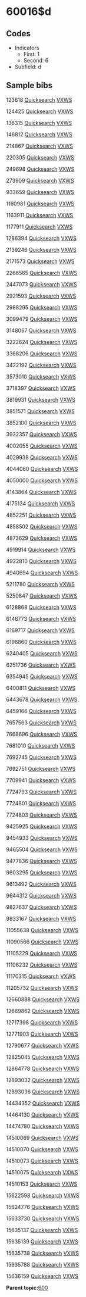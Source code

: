 # 60016$d

## Codes

-   Indicators
    -   First: 1
    -   Second: 6
-   Subfield: d

## Sample bibs

123618 [Quicksearch](https://search.library.yale.edu/catalog/123618) [VXWS](http://prodorbis.library.yale.edu:7014/vxws/GetHoldingsService?bibId=123618)

124425 [Quicksearch](https://search.library.yale.edu/catalog/124425) [VXWS](http://prodorbis.library.yale.edu:7014/vxws/GetHoldingsService?bibId=124425)

136315 [Quicksearch](https://search.library.yale.edu/catalog/136315) [VXWS](http://prodorbis.library.yale.edu:7014/vxws/GetHoldingsService?bibId=136315)

146812 [Quicksearch](https://search.library.yale.edu/catalog/146812) [VXWS](http://prodorbis.library.yale.edu:7014/vxws/GetHoldingsService?bibId=146812)

214867 [Quicksearch](https://search.library.yale.edu/catalog/214867) [VXWS](http://prodorbis.library.yale.edu:7014/vxws/GetHoldingsService?bibId=214867)

220305 [Quicksearch](https://search.library.yale.edu/catalog/220305) [VXWS](http://prodorbis.library.yale.edu:7014/vxws/GetHoldingsService?bibId=220305)

249698 [Quicksearch](https://search.library.yale.edu/catalog/249698) [VXWS](http://prodorbis.library.yale.edu:7014/vxws/GetHoldingsService?bibId=249698)

273909 [Quicksearch](https://search.library.yale.edu/catalog/273909) [VXWS](http://prodorbis.library.yale.edu:7014/vxws/GetHoldingsService?bibId=273909)

933659 [Quicksearch](https://search.library.yale.edu/catalog/933659) [VXWS](http://prodorbis.library.yale.edu:7014/vxws/GetHoldingsService?bibId=933659)

1160981 [Quicksearch](https://search.library.yale.edu/catalog/1160981) [VXWS](http://prodorbis.library.yale.edu:7014/vxws/GetHoldingsService?bibId=1160981)

1163911 [Quicksearch](https://search.library.yale.edu/catalog/1163911) [VXWS](http://prodorbis.library.yale.edu:7014/vxws/GetHoldingsService?bibId=1163911)

1177911 [Quicksearch](https://search.library.yale.edu/catalog/1177911) [VXWS](http://prodorbis.library.yale.edu:7014/vxws/GetHoldingsService?bibId=1177911)

1286394 [Quicksearch](https://search.library.yale.edu/catalog/1286394) [VXWS](http://prodorbis.library.yale.edu:7014/vxws/GetHoldingsService?bibId=1286394)

2139246 [Quicksearch](https://search.library.yale.edu/catalog/2139246) [VXWS](http://prodorbis.library.yale.edu:7014/vxws/GetHoldingsService?bibId=2139246)

2171573 [Quicksearch](https://search.library.yale.edu/catalog/2171573) [VXWS](http://prodorbis.library.yale.edu:7014/vxws/GetHoldingsService?bibId=2171573)

2266565 [Quicksearch](https://search.library.yale.edu/catalog/2266565) [VXWS](http://prodorbis.library.yale.edu:7014/vxws/GetHoldingsService?bibId=2266565)

2447073 [Quicksearch](https://search.library.yale.edu/catalog/2447073) [VXWS](http://prodorbis.library.yale.edu:7014/vxws/GetHoldingsService?bibId=2447073)

2921593 [Quicksearch](https://search.library.yale.edu/catalog/2921593) [VXWS](http://prodorbis.library.yale.edu:7014/vxws/GetHoldingsService?bibId=2921593)

2988295 [Quicksearch](https://search.library.yale.edu/catalog/2988295) [VXWS](http://prodorbis.library.yale.edu:7014/vxws/GetHoldingsService?bibId=2988295)

3099479 [Quicksearch](https://search.library.yale.edu/catalog/3099479) [VXWS](http://prodorbis.library.yale.edu:7014/vxws/GetHoldingsService?bibId=3099479)

3148067 [Quicksearch](https://search.library.yale.edu/catalog/3148067) [VXWS](http://prodorbis.library.yale.edu:7014/vxws/GetHoldingsService?bibId=3148067)

3222624 [Quicksearch](https://search.library.yale.edu/catalog/3222624) [VXWS](http://prodorbis.library.yale.edu:7014/vxws/GetHoldingsService?bibId=3222624)

3368206 [Quicksearch](https://search.library.yale.edu/catalog/3368206) [VXWS](http://prodorbis.library.yale.edu:7014/vxws/GetHoldingsService?bibId=3368206)

3422192 [Quicksearch](https://search.library.yale.edu/catalog/3422192) [VXWS](http://prodorbis.library.yale.edu:7014/vxws/GetHoldingsService?bibId=3422192)

3573010 [Quicksearch](https://search.library.yale.edu/catalog/3573010) [VXWS](http://prodorbis.library.yale.edu:7014/vxws/GetHoldingsService?bibId=3573010)

3718397 [Quicksearch](https://search.library.yale.edu/catalog/3718397) [VXWS](http://prodorbis.library.yale.edu:7014/vxws/GetHoldingsService?bibId=3718397)

3819931 [Quicksearch](https://search.library.yale.edu/catalog/3819931) [VXWS](http://prodorbis.library.yale.edu:7014/vxws/GetHoldingsService?bibId=3819931)

3851571 [Quicksearch](https://search.library.yale.edu/catalog/3851571) [VXWS](http://prodorbis.library.yale.edu:7014/vxws/GetHoldingsService?bibId=3851571)

3852100 [Quicksearch](https://search.library.yale.edu/catalog/3852100) [VXWS](http://prodorbis.library.yale.edu:7014/vxws/GetHoldingsService?bibId=3852100)

3932357 [Quicksearch](https://search.library.yale.edu/catalog/3932357) [VXWS](http://prodorbis.library.yale.edu:7014/vxws/GetHoldingsService?bibId=3932357)

4002055 [Quicksearch](https://search.library.yale.edu/catalog/4002055) [VXWS](http://prodorbis.library.yale.edu:7014/vxws/GetHoldingsService?bibId=4002055)

4029938 [Quicksearch](https://search.library.yale.edu/catalog/4029938) [VXWS](http://prodorbis.library.yale.edu:7014/vxws/GetHoldingsService?bibId=4029938)

4044060 [Quicksearch](https://search.library.yale.edu/catalog/4044060) [VXWS](http://prodorbis.library.yale.edu:7014/vxws/GetHoldingsService?bibId=4044060)

4050000 [Quicksearch](https://search.library.yale.edu/catalog/4050000) [VXWS](http://prodorbis.library.yale.edu:7014/vxws/GetHoldingsService?bibId=4050000)

4143864 [Quicksearch](https://search.library.yale.edu/catalog/4143864) [VXWS](http://prodorbis.library.yale.edu:7014/vxws/GetHoldingsService?bibId=4143864)

4175134 [Quicksearch](https://search.library.yale.edu/catalog/4175134) [VXWS](http://prodorbis.library.yale.edu:7014/vxws/GetHoldingsService?bibId=4175134)

4852251 [Quicksearch](https://search.library.yale.edu/catalog/4852251) [VXWS](http://prodorbis.library.yale.edu:7014/vxws/GetHoldingsService?bibId=4852251)

4858502 [Quicksearch](https://search.library.yale.edu/catalog/4858502) [VXWS](http://prodorbis.library.yale.edu:7014/vxws/GetHoldingsService?bibId=4858502)

4873629 [Quicksearch](https://search.library.yale.edu/catalog/4873629) [VXWS](http://prodorbis.library.yale.edu:7014/vxws/GetHoldingsService?bibId=4873629)

4919914 [Quicksearch](https://search.library.yale.edu/catalog/4919914) [VXWS](http://prodorbis.library.yale.edu:7014/vxws/GetHoldingsService?bibId=4919914)

4922810 [Quicksearch](https://search.library.yale.edu/catalog/4922810) [VXWS](http://prodorbis.library.yale.edu:7014/vxws/GetHoldingsService?bibId=4922810)

4940694 [Quicksearch](https://search.library.yale.edu/catalog/4940694) [VXWS](http://prodorbis.library.yale.edu:7014/vxws/GetHoldingsService?bibId=4940694)

5211780 [Quicksearch](https://search.library.yale.edu/catalog/5211780) [VXWS](http://prodorbis.library.yale.edu:7014/vxws/GetHoldingsService?bibId=5211780)

5250847 [Quicksearch](https://search.library.yale.edu/catalog/5250847) [VXWS](http://prodorbis.library.yale.edu:7014/vxws/GetHoldingsService?bibId=5250847)

6128868 [Quicksearch](https://search.library.yale.edu/catalog/6128868) [VXWS](http://prodorbis.library.yale.edu:7014/vxws/GetHoldingsService?bibId=6128868)

6146773 [Quicksearch](https://search.library.yale.edu/catalog/6146773) [VXWS](http://prodorbis.library.yale.edu:7014/vxws/GetHoldingsService?bibId=6146773)

6169717 [Quicksearch](https://search.library.yale.edu/catalog/6169717) [VXWS](http://prodorbis.library.yale.edu:7014/vxws/GetHoldingsService?bibId=6169717)

6196860 [Quicksearch](https://search.library.yale.edu/catalog/6196860) [VXWS](http://prodorbis.library.yale.edu:7014/vxws/GetHoldingsService?bibId=6196860)

6240405 [Quicksearch](https://search.library.yale.edu/catalog/6240405) [VXWS](http://prodorbis.library.yale.edu:7014/vxws/GetHoldingsService?bibId=6240405)

6251736 [Quicksearch](https://search.library.yale.edu/catalog/6251736) [VXWS](http://prodorbis.library.yale.edu:7014/vxws/GetHoldingsService?bibId=6251736)

6354945 [Quicksearch](https://search.library.yale.edu/catalog/6354945) [VXWS](http://prodorbis.library.yale.edu:7014/vxws/GetHoldingsService?bibId=6354945)

6400811 [Quicksearch](https://search.library.yale.edu/catalog/6400811) [VXWS](http://prodorbis.library.yale.edu:7014/vxws/GetHoldingsService?bibId=6400811)

6443678 [Quicksearch](https://search.library.yale.edu/catalog/6443678) [VXWS](http://prodorbis.library.yale.edu:7014/vxws/GetHoldingsService?bibId=6443678)

6459166 [Quicksearch](https://search.library.yale.edu/catalog/6459166) [VXWS](http://prodorbis.library.yale.edu:7014/vxws/GetHoldingsService?bibId=6459166)

7657563 [Quicksearch](https://search.library.yale.edu/catalog/7657563) [VXWS](http://prodorbis.library.yale.edu:7014/vxws/GetHoldingsService?bibId=7657563)

7668696 [Quicksearch](https://search.library.yale.edu/catalog/7668696) [VXWS](http://prodorbis.library.yale.edu:7014/vxws/GetHoldingsService?bibId=7668696)

7681010 [Quicksearch](https://search.library.yale.edu/catalog/7681010) [VXWS](http://prodorbis.library.yale.edu:7014/vxws/GetHoldingsService?bibId=7681010)

7692745 [Quicksearch](https://search.library.yale.edu/catalog/7692745) [VXWS](http://prodorbis.library.yale.edu:7014/vxws/GetHoldingsService?bibId=7692745)

7692751 [Quicksearch](https://search.library.yale.edu/catalog/7692751) [VXWS](http://prodorbis.library.yale.edu:7014/vxws/GetHoldingsService?bibId=7692751)

7709941 [Quicksearch](https://search.library.yale.edu/catalog/7709941) [VXWS](http://prodorbis.library.yale.edu:7014/vxws/GetHoldingsService?bibId=7709941)

7724793 [Quicksearch](https://search.library.yale.edu/catalog/7724793) [VXWS](http://prodorbis.library.yale.edu:7014/vxws/GetHoldingsService?bibId=7724793)

7724801 [Quicksearch](https://search.library.yale.edu/catalog/7724801) [VXWS](http://prodorbis.library.yale.edu:7014/vxws/GetHoldingsService?bibId=7724801)

7724803 [Quicksearch](https://search.library.yale.edu/catalog/7724803) [VXWS](http://prodorbis.library.yale.edu:7014/vxws/GetHoldingsService?bibId=7724803)

9425925 [Quicksearch](https://search.library.yale.edu/catalog/9425925) [VXWS](http://prodorbis.library.yale.edu:7014/vxws/GetHoldingsService?bibId=9425925)

9454933 [Quicksearch](https://search.library.yale.edu/catalog/9454933) [VXWS](http://prodorbis.library.yale.edu:7014/vxws/GetHoldingsService?bibId=9454933)

9465504 [Quicksearch](https://search.library.yale.edu/catalog/9465504) [VXWS](http://prodorbis.library.yale.edu:7014/vxws/GetHoldingsService?bibId=9465504)

9477836 [Quicksearch](https://search.library.yale.edu/catalog/9477836) [VXWS](http://prodorbis.library.yale.edu:7014/vxws/GetHoldingsService?bibId=9477836)

9603295 [Quicksearch](https://search.library.yale.edu/catalog/9603295) [VXWS](http://prodorbis.library.yale.edu:7014/vxws/GetHoldingsService?bibId=9603295)

9613492 [Quicksearch](https://search.library.yale.edu/catalog/9613492) [VXWS](http://prodorbis.library.yale.edu:7014/vxws/GetHoldingsService?bibId=9613492)

9644312 [Quicksearch](https://search.library.yale.edu/catalog/9644312) [VXWS](http://prodorbis.library.yale.edu:7014/vxws/GetHoldingsService?bibId=9644312)

9827637 [Quicksearch](https://search.library.yale.edu/catalog/9827637) [VXWS](http://prodorbis.library.yale.edu:7014/vxws/GetHoldingsService?bibId=9827637)

9833167 [Quicksearch](https://search.library.yale.edu/catalog/9833167) [VXWS](http://prodorbis.library.yale.edu:7014/vxws/GetHoldingsService?bibId=9833167)

11055638 [Quicksearch](https://search.library.yale.edu/catalog/11055638) [VXWS](http://prodorbis.library.yale.edu:7014/vxws/GetHoldingsService?bibId=11055638)

11090566 [Quicksearch](https://search.library.yale.edu/catalog/11090566) [VXWS](http://prodorbis.library.yale.edu:7014/vxws/GetHoldingsService?bibId=11090566)

11105229 [Quicksearch](https://search.library.yale.edu/catalog/11105229) [VXWS](http://prodorbis.library.yale.edu:7014/vxws/GetHoldingsService?bibId=11105229)

11106232 [Quicksearch](https://search.library.yale.edu/catalog/11106232) [VXWS](http://prodorbis.library.yale.edu:7014/vxws/GetHoldingsService?bibId=11106232)

11170315 [Quicksearch](https://search.library.yale.edu/catalog/11170315) [VXWS](http://prodorbis.library.yale.edu:7014/vxws/GetHoldingsService?bibId=11170315)

11205732 [Quicksearch](https://search.library.yale.edu/catalog/11205732) [VXWS](http://prodorbis.library.yale.edu:7014/vxws/GetHoldingsService?bibId=11205732)

12660888 [Quicksearch](https://search.library.yale.edu/catalog/12660888) [VXWS](http://prodorbis.library.yale.edu:7014/vxws/GetHoldingsService?bibId=12660888)

12669862 [Quicksearch](https://search.library.yale.edu/catalog/12669862) [VXWS](http://prodorbis.library.yale.edu:7014/vxws/GetHoldingsService?bibId=12669862)

12717398 [Quicksearch](https://search.library.yale.edu/catalog/12717398) [VXWS](http://prodorbis.library.yale.edu:7014/vxws/GetHoldingsService?bibId=12717398)

12771903 [Quicksearch](https://search.library.yale.edu/catalog/12771903) [VXWS](http://prodorbis.library.yale.edu:7014/vxws/GetHoldingsService?bibId=12771903)

12790677 [Quicksearch](https://search.library.yale.edu/catalog/12790677) [VXWS](http://prodorbis.library.yale.edu:7014/vxws/GetHoldingsService?bibId=12790677)

12825045 [Quicksearch](https://search.library.yale.edu/catalog/12825045) [VXWS](http://prodorbis.library.yale.edu:7014/vxws/GetHoldingsService?bibId=12825045)

12864778 [Quicksearch](https://search.library.yale.edu/catalog/12864778) [VXWS](http://prodorbis.library.yale.edu:7014/vxws/GetHoldingsService?bibId=12864778)

12893032 [Quicksearch](https://search.library.yale.edu/catalog/12893032) [VXWS](http://prodorbis.library.yale.edu:7014/vxws/GetHoldingsService?bibId=12893032)

12893036 [Quicksearch](https://search.library.yale.edu/catalog/12893036) [VXWS](http://prodorbis.library.yale.edu:7014/vxws/GetHoldingsService?bibId=12893036)

14434352 [Quicksearch](https://search.library.yale.edu/catalog/14434352) [VXWS](http://prodorbis.library.yale.edu:7014/vxws/GetHoldingsService?bibId=14434352)

14464130 [Quicksearch](https://search.library.yale.edu/catalog/14464130) [VXWS](http://prodorbis.library.yale.edu:7014/vxws/GetHoldingsService?bibId=14464130)

14474780 [Quicksearch](https://search.library.yale.edu/catalog/14474780) [VXWS](http://prodorbis.library.yale.edu:7014/vxws/GetHoldingsService?bibId=14474780)

14510069 [Quicksearch](https://search.library.yale.edu/catalog/14510069) [VXWS](http://prodorbis.library.yale.edu:7014/vxws/GetHoldingsService?bibId=14510069)

14510070 [Quicksearch](https://search.library.yale.edu/catalog/14510070) [VXWS](http://prodorbis.library.yale.edu:7014/vxws/GetHoldingsService?bibId=14510070)

14510073 [Quicksearch](https://search.library.yale.edu/catalog/14510073) [VXWS](http://prodorbis.library.yale.edu:7014/vxws/GetHoldingsService?bibId=14510073)

14510075 [Quicksearch](https://search.library.yale.edu/catalog/14510075) [VXWS](http://prodorbis.library.yale.edu:7014/vxws/GetHoldingsService?bibId=14510075)

14510153 [Quicksearch](https://search.library.yale.edu/catalog/14510153) [VXWS](http://prodorbis.library.yale.edu:7014/vxws/GetHoldingsService?bibId=14510153)

15622598 [Quicksearch](https://search.library.yale.edu/catalog/15622598) [VXWS](http://prodorbis.library.yale.edu:7014/vxws/GetHoldingsService?bibId=15622598)

15624776 [Quicksearch](https://search.library.yale.edu/catalog/15624776) [VXWS](http://prodorbis.library.yale.edu:7014/vxws/GetHoldingsService?bibId=15624776)

15633730 [Quicksearch](https://search.library.yale.edu/catalog/15633730) [VXWS](http://prodorbis.library.yale.edu:7014/vxws/GetHoldingsService?bibId=15633730)

15635137 [Quicksearch](https://search.library.yale.edu/catalog/15635137) [VXWS](http://prodorbis.library.yale.edu:7014/vxws/GetHoldingsService?bibId=15635137)

15635139 [Quicksearch](https://search.library.yale.edu/catalog/15635139) [VXWS](http://prodorbis.library.yale.edu:7014/vxws/GetHoldingsService?bibId=15635139)

15635738 [Quicksearch](https://search.library.yale.edu/catalog/15635738) [VXWS](http://prodorbis.library.yale.edu:7014/vxws/GetHoldingsService?bibId=15635738)

15635788 [Quicksearch](https://search.library.yale.edu/catalog/15635788) [VXWS](http://prodorbis.library.yale.edu:7014/vxws/GetHoldingsService?bibId=15635788)

15636159 [Quicksearch](https://search.library.yale.edu/catalog/15636159) [VXWS](http://prodorbis.library.yale.edu:7014/vxws/GetHoldingsService?bibId=15636159)

**Parent topic:**[600](../../tags/600/600.md)

